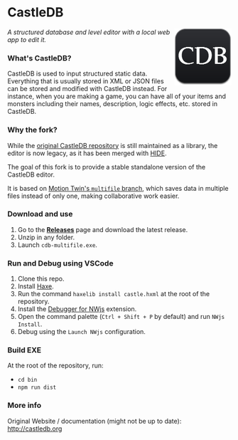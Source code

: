 CastleDB
========
<img src="./img/icon_hd.png" align=right>

_A structured database and level editor with a local web app to edit it._

### What's CastleDB?
CastleDB is used to input structured static data. Everything that is usually stored in XML or JSON files can be stored and modified with CastleDB instead. For instance, when you are making a game, you can have all of your items and monsters including their names, description, logic effects, etc. stored in CastleDB.

### Why the fork?
While the [original CastleDB repository](https://github.com/ncannasse/castle) is still maintained as a library, the editor is now legacy, as it has been merged with [HIDE](https://github.com/heapsio/hide).

The goal of this fork is to provide a stable standalone version of the CastleDB editor.

It is based on [Motion Twin's `multifile` branch](https://github.com/motion-twin/castle/tree/multifile), which saves data in multiple files instead of only one, making collaborative work easier.

### Download and use

1. Go to the **[Releases](https://github.com/Orso2p2n/castle-multifile/releases)** page and download the latest release.
2. Unzip in any folder.
3. Launch `cdb-multifile.exe`.

### Run and Debug using VSCode

1. Clone this repo.
2. Install [Haxe](https://haxe.org).
3. Run the command `haxelib install castle.hxml` at the root of the repository.
4. Install the [Debugger for NWjs](https://marketplace.visualstudio.com/items?itemName=ruakr.vsc-nwjs) extension.
5. Open the command palette (`Ctrl + Shift + P` by default) and run `NWjs Install`.
6. Debug using the `Launch NWjs` configuration.

### Build EXE

At the root of the repository, run:
- `cd bin`
- `npm run dist`

### More info
Original Website / documentation (might not be up to date): http://castledb.org
